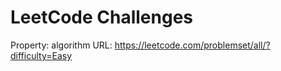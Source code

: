# LeetCode Challenges

Property: algorithm
URL: https://leetcode.com/problemset/all/?difficulty=Easy